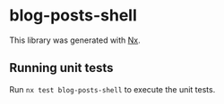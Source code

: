 # blog-posts-shell

This library was generated with [Nx](https://nx.dev).

## Running unit tests

Run `nx test blog-posts-shell` to execute the unit tests.
